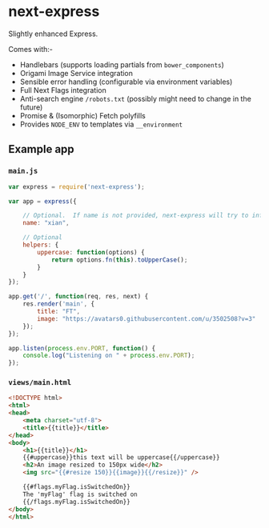 next-express
============

Slightly enhanced Express.

Comes with:-
- Handlebars (supports loading partials from `bower_components`)
- Origami Image Service integration
- Sensible error handling (configurable via environment variables)
- Full Next Flags integration
- Anti-search engine `/robots.txt` (possibly might need to change in the future)
- Promise & (Isomorphic) Fetch polyfills
- Provides `NODE_ENV` to templates via `__environment`

## Example app

### `main.js`
```js
var express = require('next-express');

var app = express({

	// Optional.  If name is not provided, next-express will try to infer it from package.json
	name: "xian",

	// Optional
	helpers: {
		uppercase: function(options) {
			return options.fn(this).toUpperCase();
		}
	}
});

app.get('/', function(req, res, next) {
	res.render('main', {
		title: "FT",
		image: "https://avatars0.githubusercontent.com/u/3502508?v=3"
	});
});

app.listen(process.env.PORT, function() {
	console.log("Listening on " + process.env.PORT);
});
```

### `views/main.html`

```html
<!DOCTYPE html>
<html>
<head>
	<meta charset="utf-8">
	<title>{{title}}</title>
</head>
<body>
	<h1>{{title}}</h1>
	{{#uppercase}}this text will be uppercase{{/uppercase}}
	<h2>An image resized to 150px wide</h2>
	<img src="{{#resize 150}}{{image}}{{/resize}}" />

	{{#flags.myFlag.isSwitchedOn}}
	The 'myFlag' flag is switched on
	{{/flags.myFlag.isSwitchedOn}}
</body>
</html>
```
